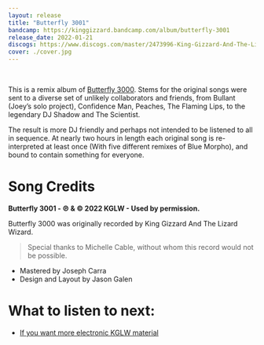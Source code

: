 ```yaml
---
layout: release
title: "Butterfly 3001"
bandcamp: https://kinggizzard.bandcamp.com/album/butterfly-3001
release_date: 2022-01-21
discogs: https://www.discogs.com/master/2473996-King-Gizzard-And-The-Lizard-Wizard-Butterfly-3001
cover: ./cover.jpg
---
```

<br>
 
This is a remix album of [Butterfly 3000](../butterfly-3000). Stems for the original songs were sent to a diverse set of unlikely collaborators and friends, from Bullant (Joey’s solo project), Confidence Man, Peaches, The Flaming Lips, to the legendary DJ Shadow and The Scientist.

The result is more DJ friendly and perhaps not intended to be listened to all in sequence. At nearly two hours in length each original song is re-interpreted at least once (With five different remixes of Blue Morpho), and bound to contain something for everyone.

# Song Credits
**Butterfly 3001 - ℗ & © 2022 KGLW - Used by permission.**  

Butterfly 3000 was originally recorded by King Gizzard And The Lizard Wizard. 
> Special thanks to Michelle Cable, without whom this record would not be possible.  

* Mastered by Joseph Carra
* Design and Layout by Jason Galen

# What to listen to next:

*   [If you want more electronic KGLW material](../made-in-timeland)
